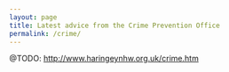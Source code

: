 ```yaml
---
layout: page
title: Latest advice from the Crime Prevention Office 
permalink: /crime/
---
```

@TODO: http://www.haringeynhw.org.uk/crime.htm

